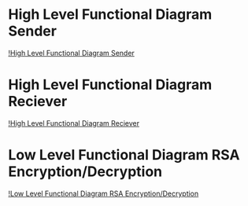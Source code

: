 # High Level Functional Diagram Sender 
[!High Level Functional Diagram Sender](https://github.com/average1129/STEPin-Mini-Project-/blob/main/2_Architecture/High%20Level%20Functional%20Diagram%20Sender.jpg)

# High Level Functional Diagram Reciever 
[!High Level Functional Diagram Reciever](https://github.com/average1129/STEPin-Mini-Project-/blob/main/2_Architecture/High%20Level%20Functional%20Diagram-%20Reciever.jpg)

# Low Level Functional Diagram RSA Encryption/Decryption
[!Low Level Functional Diagram RSA Encryption/Decryption](https://github.com/average1129/STEPin-Mini-Project-/blob/main/2_Architecture/Low%20Level%20functional%20Diagram-%20Encryption-decryption%20RSA.jpg)
